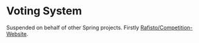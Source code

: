 # Voting System
Suspended on behalf of other Spring projects. Firstly [Rafisto/Competition-Website](https://github.com/Rafisto/competition-website/).
